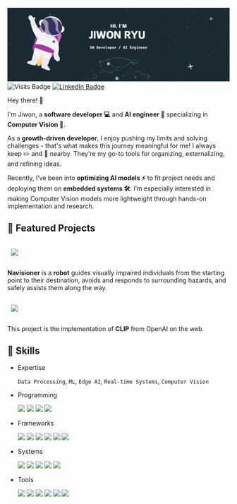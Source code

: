 ![GitHubHeader](./assets/GitHubHeader.gif)
![Visits Badge](https://badges.pufler.dev/visits/Jiyajiwon/Jiyajiwon)
[![LinkedIn Badge](https://img.shields.io/badge/LinkedIn-Profile-informational?style=flat&logo=linkedin&logoColor=white&color=0D76A8)](https://www.linkedin.com/in/jiwonryu31/)

Hey there! 👋

I'm Jiwon, a **software developer 💻** and **AI engineer 🤖** specializing in **Computer Vision 👀**. 

As a **growth-driven developer**, I enjoy pushing my limits and solving challenges - that's what makes this journey meaningful for me! I always keep ✏️ and 📄 nearby. They're my go-to tools for organizing, externalizing, and refining ideas.

Recently, I’ve been into **optimizing AI models ⚡️** to fit project needs and deploying them on **embedded systems 🛠️**. I’m especially interested in making Computer Vision models more lightweight through hands-on implementation and research.

## 🌟 Featured Projects



<a href="https://github.com/Jiyajiwon/Navisioner">
  <img align="center" style="margin:1rem 0.5rem" src="https://github-readme-stats.vercel.app/api/pin/?username=Jiyajiwon&repo=Navisioner&title_color=ffffff&text_color=c9cacc&icon_color=4AB197&bg_color=1A2B34" />
</a>

**Navisioner** is a **robot** guides visually impaired individuals from the starting point to their destination, avoids and responds to surrounding hazards, and safely assists them along the way.



<a href="https://github.com/Jiyajiwon/CLIP_Python_Web_Project">
  <img align="center" style="margin:1rem 0.5rem" src="https://github-readme-stats.vercel.app/api/pin/?username=Jiyajiwon&repo=CLIP_Python_Web_Project&title_color=ffffff&text_color=c9cacc&icon_color=4AB197&bg_color=1A2B34" />
</a>

This project is the implementation of **CLIP** from OpenAI on the web.

## 💼 Skills
- Expertise

  `Data Processing`, `ML`, `Edge AI`, `Real-time Systems`, `Computer Vision`
  
- Programming

  ![](https://img.shields.io/badge/Python-informational?style=flat&logo=python&logoColor=white&color=4AB197)
  ![](https://img.shields.io/badge/C++-informational?style=flat&logo=cplusplus&logoColor=white&color=4AB197)
  ![](https://img.shields.io/badge/Unity-informational?style=flat&logo=unity&logoColor=white&color=4AB197)
  ![](https://img.shields.io/badge/HTML/CSS-informational?style=flat&logo=html5&logoColor=white&color=4AB197)
  
- Frameworks

  ![](https://img.shields.io/badge/PyTorch-informational?style=flat&logo=pytorch&logoColor=white&color=4AB197)
  ![](https://img.shields.io/badge/TensorRT-informational?style=flat&logo=tensorflow&logoColor=white&color=4AB197)
  ![](https://img.shields.io/badge/ONNX-informational?style=flat&logo=onnx&logoColor=white&color=4AB197)
  ![](https://img.shields.io/badge/Flask-informational?style=flat&logo=flask&logoColor=white&color=4AB197)
  ![](https://img.shields.io/badge/Numpy-informational?style=flat&logo=numpy&logoColor=white&color=4AB197)
  ![](https://img.shields.io/badge/Pandas-informational?style=flat&logo=pandas&logoColor=white&color=4AB197)
  
- Systems

  ![](https://img.shields.io/badge/ROS2-informational?style=flat&logo=ros&logoColor=white&color=4AB197)
  ![](https://img.shields.io/badge/Ubuntu-informational?style=flat&logo=ubuntu&logoColor=white&color=4AB197)
  ![](https://img.shields.io/badge/RaspberryPi-informational?style=flat&logo=raspberrypi&logoColor=white&color=4AB197)
  ![](https://img.shields.io/badge/NVIDIA-Jetson-AGX-Orin/Nano-informational?style=flat&logo=nvidia&logoColor=white&color=4AB197)
  ![](https://img.shields.io/badge/Arduino-informational?style=flat&logo=arduino&logoColor=white&color=4AB197)

- Tools

  ![](https://img.shields.io/badge/Git-informational?style=flat&logo=git&logoColor=white&color=4AB197)
  ![](https://img.shields.io/badge/Jira-informational?style=flat&logo=jira&logoColor=white&color=4AB197)
  ![](https://img.shields.io/badge/Notion-informational?style=flat&logo=notion&logoColor=white&color=4AB197)
  ![](https://img.shields.io/badge/Slack-informational?style=flat&logo=slack&logoColor=white&color=4AB197)
  ![](https://img.shields.io/badge/Tableau-informational?style=flat&logo=alwaysdata&logoColor=white&color=4AB197)
  ![](https://img.shields.io/badge/Overleaf-informational?style=flat&logo=overleaf&logoColor=white&color=4AB197)



